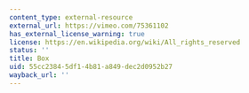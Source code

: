 ```yaml
---
content_type: external-resource
external_url: https://vimeo.com/75361102
has_external_license_warning: true
license: https://en.wikipedia.org/wiki/All_rights_reserved
status: ''
title: Box
uid: 55cc2384-5df1-4b81-a849-dec2d0952b27
wayback_url: ''
---
```

